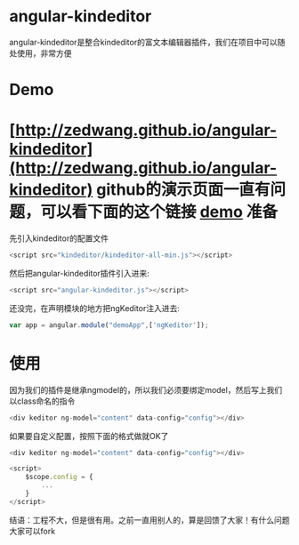 angular-kindeditor
==================
angular-kindeditor是整合kindeditor的富文本编辑器插件，我们在项目中可以随处使用，非常方便

Demo
==================

[http://zedwang.github.io/angular-kindeditor](http://zedwang.github.io/angular-kindeditor)
github的演示页面一直有问题，可以看下面的这个链接
[demo](http://www.w3cscript.com/Angular/2014-11-26/14.html)
准备
==================
先引入kindeditor的配置文件
```javascript
<script src="kindeditor/kindeditor-all-min.js"></script>
```
然后把angular-kindeditor插件引入进来:

```javascript
<script src="angular-kindeditor.js"></script>
```
还没完，在声明模块的地方把ngKeditor注入进去:
```javascript
var app = angular.module("demoApp",['ngKeditor']);
```
使用
==================
因为我们的插件是继承ngmodel的，所以我们必须要绑定model，然后写上我们以class命名的指令

```javascript
<div keditor ng-model="content" data-config="config"></div>
```
如果要自定义配置，按照下面的格式做就OK了

```javascript
<div keditor ng-model="content" data-config="config"></div>

<script>
    $scope.config = {
        ...
    }
</script>
```
结语：工程不大，但是很有用。之前一直用别人的，算是回馈了大家！有什么问题大家可以fork

